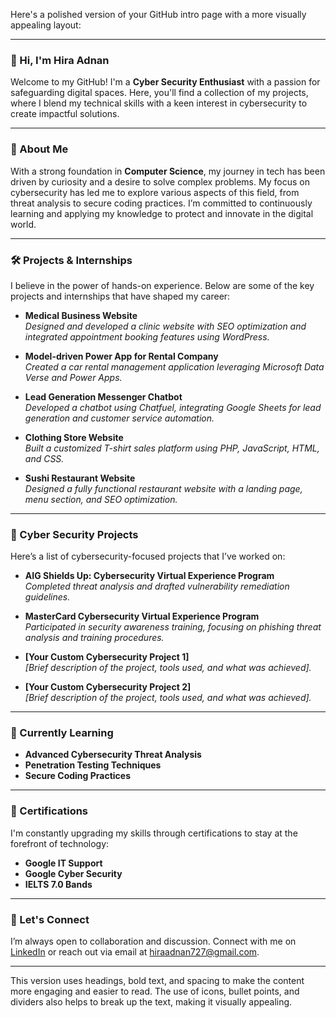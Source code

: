 Here's a polished version of your GitHub intro page with a more visually appealing layout:

---

### **👋 Hi, I'm Hira Adnan**

Welcome to my GitHub! I'm a **Cyber Security Enthusiast** with a passion for safeguarding digital spaces. Here, you'll find a collection of my projects, where I blend my technical skills with a keen interest in cybersecurity to create impactful solutions.

---

### **🚀 About Me**

With a strong foundation in **Computer Science**, my journey in tech has been driven by curiosity and a desire to solve complex problems. My focus on cybersecurity has led me to explore various aspects of this field, from threat analysis to secure coding practices. I’m committed to continuously learning and applying my knowledge to protect and innovate in the digital world.

---

### **🛠️ Projects & Internships**

I believe in the power of hands-on experience. Below are some of the key projects and internships that have shaped my career:

- **Medical Business Website**  
  *Designed and developed a clinic website with SEO optimization and integrated appointment booking features using WordPress.*

- **Model-driven Power App for Rental Company**  
  *Created a car rental management application leveraging Microsoft Data Verse and Power Apps.*

- **Lead Generation Messenger Chatbot**  
  *Developed a chatbot using Chatfuel, integrating Google Sheets for lead generation and customer service automation.*

- **Clothing Store Website**  
  *Built a customized T-shirt sales platform using PHP, JavaScript, HTML, and CSS.*

- **Sushi Restaurant Website**  
  *Designed a fully functional restaurant website with a landing page, menu section, and SEO optimization.*

---

### **🔐 Cyber Security Projects**

Here’s a list of cybersecurity-focused projects that I’ve worked on:

- **AIG Shields Up: Cybersecurity Virtual Experience Program**  
  *Completed threat analysis and drafted vulnerability remediation guidelines.*

- **MasterCard Cybersecurity Virtual Experience Program**  
  *Participated in security awareness training, focusing on phishing threat analysis and training procedures.*

- **[Your Custom Cybersecurity Project 1]**  
  *[Brief description of the project, tools used, and what was achieved].*

- **[Your Custom Cybersecurity Project 2]**  
  *[Brief description of the project, tools used, and what was achieved].*

---

### **🌱 Currently Learning**

- **Advanced Cybersecurity Threat Analysis**
- **Penetration Testing Techniques**
- **Secure Coding Practices**

---

### **🎯 Certifications**

I'm constantly upgrading my skills through certifications to stay at the forefront of technology:

- **Google IT Support**
- **Google Cyber Security**
- **IELTS 7.0 Bands**

---

### **💬 Let's Connect**

I’m always open to collaboration and discussion. Connect with me on [LinkedIn](https://www.linkedin.com/in/hira-adnan-155aa2324/) or reach out via email at hiraadnan727@gmail.com.

---

This version uses headings, bold text, and spacing to make the content more engaging and easier to read. The use of icons, bullet points, and dividers also helps to break up the text, making it visually appealing.
